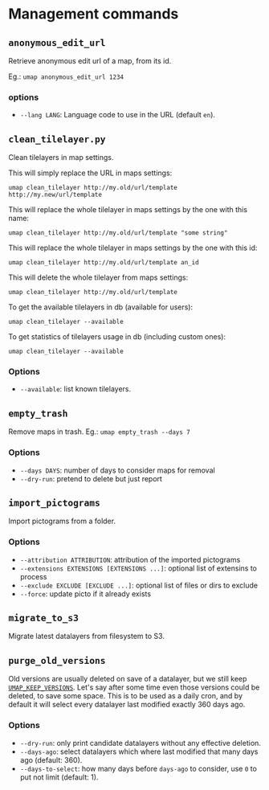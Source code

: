 # Management commands

## `anonymous_edit_url`

Retrieve anonymous edit url of a map, from its id.

Eg.: `umap anonymous_edit_url 1234`

### options

* `--lang LANG`: Language code to use in the URL (default `en`).

## `clean_tilelayer.py`

Clean tilelayers in map settings.

This will simply replace the URL in maps settings:

    umap clean_tilelayer http://my.old/url/template http://my.new/url/template

This will replace the whole tilelayer in maps settings by the one with this name:

    umap clean_tilelayer http://my.old/url/template "some string"

This will replace the whole tilelayer in maps settings by the one with this id:

    umap clean_tilelayer http://my.old/url/template an_id

This will delete the whole tilelayer from maps settings:

    umap clean_tilelayer http://my.old/url/template

To get the available tilelayers in db (available for users):

    umap clean_tilelayer --available

To get statistics of tilelayers usage in db (including custom ones):

    umap clean_tilelayer --available

### Options

* `--available`: list known tilelayers.


## `empty_trash`

Remove maps in trash.
Eg.: `umap empty_trash --days 7`

### Options

* `--days DAYS`: number of days to consider maps for removal
* `--dry-run`: pretend to delete but just report

## `import_pictograms`

Import pictograms from a folder.

### Options

* `--attribution ATTRIBUTION`: attribution of the imported pictograms
* `--extensions EXTENSIONS [EXTENSIONS ...]`: optional list of extensins to process
* `--exclude EXCLUDE [EXCLUDE ...]`: optional list of files or dirs to exclude
* `--force`: update picto if it already exists


## `migrate_to_s3`

Migrate latest datalayers from filesystem to S3.

## `purge_old_versions`

Old versions are usually deleted on save of a datalayer, but we still keep [`UMAP_KEEP_VERSIONS`](../config/settings.md#umap_keep_versions).
Let's say after some time even those versions could be deleted, to save some space.
This is to be used as a daily cron, and by default it will select every datalayer last modified
exactly 360 days ago.

### Options

* `--dry-run`: only print candidate datalayers without any effective deletion.
* `--days-ago`: select datalayers which where last modified that many days ago (default: 360).
* `--days-to-select`: how many days before `days-ago` to consider, use `0` to put not limit (default: 1).
